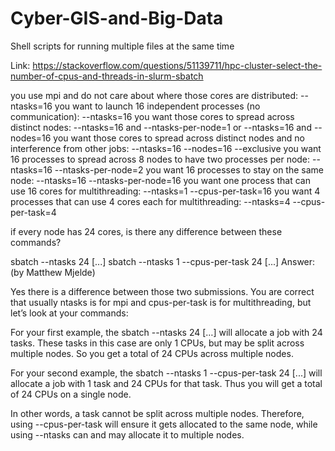 # Cyber-GIS-and-Big-Data
Shell scripts for running multiple files at the same time


Link: https://stackoverflow.com/questions/51139711/hpc-cluster-select-the-number-of-cpus-and-threads-in-slurm-sbatch 

you use mpi and do not care about where those cores are distributed: --ntasks=16
you want to launch 16 independent processes (no communication): --ntasks=16
you want those cores to spread across distinct nodes: --ntasks=16 and --ntasks-per-node=1 or --ntasks=16 and --nodes=16
you want those cores to spread across distinct nodes and no interference from other jobs: --ntasks=16 --nodes=16 --exclusive
you want 16 processes to spread across 8 nodes to have two processes per node: --ntasks=16 --ntasks-per-node=2
you want 16 processes to stay on the same node: --ntasks=16 --ntasks-per-node=16
you want one process that can use 16 cores for multithreading: --ntasks=1 --cpus-per-task=16
you want 4 processes that can use 4 cores each for multithreading: --ntasks=4 --cpus-per-task=4




if every node has 24 cores, is there any difference between these commands?

sbatch --ntasks 24 [...]
sbatch --ntasks 1 --cpus-per-task 24 [...]
Answer: (by Matthew Mjelde)

Yes there is a difference between those two submissions. You are correct that usually ntasks is for mpi and cpus-per-task is for multithreading, but let’s look at your commands:

For your first example, the sbatch --ntasks 24 […] will allocate a job with 24 tasks. These tasks in this case are only 1 CPUs, but may be split across multiple nodes. So you get a total of 24 CPUs across multiple nodes.

For your second example, the sbatch --ntasks 1 --cpus-per-task 24 [...] will allocate a job with 1 task and 24 CPUs for that task. Thus you will get a total of 24 CPUs on a single node.

In other words, a task cannot be split across multiple nodes. Therefore, using --cpus-per-task will ensure it gets allocated to the same node, while using --ntasks can and may allocate it to multiple nodes.
